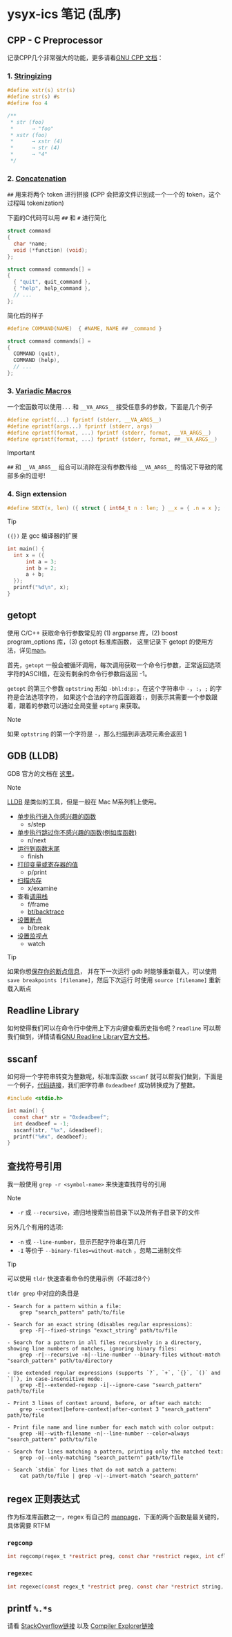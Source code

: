 # ysyx-ics 笔记 (乱序)

## CPP - C Preprocessor

记录CPP几个非常强大的功能，更多请看[GNU CPP 文档](https://gcc.gnu.org/onlinedocs/cpp/)：

### 1. [Stringizing](https://gcc.gnu.org/onlinedocs/cpp/Stringizing.html)

```c
#define xstr(s) str(s)
#define str(s) #s
#define foo 4

/**
 * str (foo)
 *      → "foo"
 * xstr (foo)
 *      → xstr (4)
 *      → str (4)
 *      → "4"
 */
```

### 2. [Concatenation](https://gcc.gnu.org/onlinedocs/cpp/Concatenation.html)

`##` 用来将两个 token 进行拼接 (CPP 会把源文件识别成一个一个的 token，这个过程叫 tokenization)

下面的C代码可以用 `##` 和 `#` 进行简化

```c
struct command
{
  char *name;
  void (*function) (void);
};

struct command commands[] =
{
  { "quit", quit_command },
  { "help", help_command },
  // ...
};
```

简化后的样子

```c
#define COMMAND(NAME)  { #NAME, NAME ## _command }

struct command commands[] =
{
  COMMAND (quit),
  COMMAND (help),
  // ...
};
```

### 3. [Variadic Macros](https://gcc.gnu.org/onlinedocs/cpp/Variadic-Macros.html)

一个宏函数可以使用`...` 和 `__VA_ARGS__` 接受任意多的参数，下面是几个例子

```c
#define eprintf(...) fprintf (stderr, __VA_ARGS__)
#define eprintf(args...) fprintf (stderr, args)
#define eprintf(format, ...) fprintf (stderr, format, __VA_ARGS__)
#define eprintf(format, ...) fprintf (stderr, format, ##__VA_ARGS__)
```

> [!IMPORTANT]
> `##` 和 `__VA_ARGS__` 组合可以消除在没有参数传给 `__VA_ARGS__` 的情况下导致的尾部多余的逗号!

### 4. Sign extension

```c
#define SEXT(x, len) ({ struct { int64_t n : len; } __x = { .n = x }; (uint64_t)__x.n; })
```

> [!TIP]
> `({})` 是 gcc 编译器的扩展
> ```c
> int main() {
>   int x = ({
>       int a = 3;
>       int b = 2;
>       a + b;
>   });
>   printf("%d\n", x);
> }
> ```

## getopt

使用 C/C++ 获取命令行参数常见的 (1) argparse 库，(2) boost program_options 库，(3) getopt 标准库函数，
这里记录下 getopt 的使用方法，详见[man](https://www.man7.org/linux/man-pages/man3/getopt.3.html)。

首先，`getopt` 一般会被循环调用，每次调用获取一个命令行参数，正常返回选项字符的ASCII值，在没有剩余的命令行参数后返回 -1。

`getopt` 的第三个参数 `optstring` 形如 `-bhl:d:p:`，在这个字符串中 `-`，`:`，`;` 的字符是合法选项字符，
如果这个合法的字符后面跟着`:`，则表示其需要一个参数跟着，跟着的参数可以通过全局变量 `optarg` 来获取。

> [!NOTE]
> 如果 `optstring` 的第一个字符是 `-`，那么扫描到非选项元素会返回 1
>

## GDB (LLDB)

GDB 官方的文档在 [这里](https://sourceware.org/gdb/current/onlinedocs/gdb)。

> [!NOTE]
> [LLDB](https://lldb.llvm.org/index.html) 是类似的工具，但是一般在 Mac M系列机上使用。
>

* [单步执行进入你感兴趣的函数](https://sourceware.org/gdb/current/onlinedocs/gdb.html/Continuing-and-Stepping.html#Continuing-and-Stepping:~:text=the%20problem%20happen.-,step,-Continue%20running%20your)
  * s/step
* [单步执行跳过你不感兴趣的函数(例如库函数)](https://sourceware.org/gdb/current/onlinedocs/gdb.html/Continuing-and-Stepping.html#Continuing-and-Stepping:~:text=but%20function%20calls%20that%20appear%20within%20the%20line%20of%20code%20are%20executed%20without%20stopping)
  * n/next
* [运行到函数末尾](https://sourceware.org/gdb/current/onlinedocs/gdb.html/Continuing-and-Stepping.html#Continuing-and-Stepping:~:text=line%20debug%20information.-,finish,-Continue%20running%20until)
  * finish
* [打印变量或寄存器的值](https://sourceware.org/gdb/current/onlinedocs/gdb.html/Data.html)
  * p/print
* [扫描内存](https://sourceware.org/gdb/current/onlinedocs/gdb.html/Memory.html)
  * x/examine
* 查看[调用栈](https://sourceware.org/gdb/current/onlinedocs/gdb.html/Frames.html)
  * f/frame
  * [bt/backtrace](https://sourceware.org/gdb/current/onlinedocs/gdb.html/Backtrace.html)
* [设置断点](https://sourceware.org/gdb/current/onlinedocs/gdb.html/Set-Breaks.html)
  * b/break
* [设置监视点](https://sourceware.org/gdb/current/onlinedocs/gdb.html/Set-Watchpoints.html)
  * watch

> [!TIP]
> 如果你想[保存你的断点信息](https://sourceware.org/gdb/current/onlinedocs/gdb.html/Save-Breakpoints.html)，
> 并在下一次运行 gdb 时能够重新载入，可以使用 `save breakpoints [filename]`，然后下次运行
> 时使用 `source [filename]` 重新载入断点
>

## Readline Library

如何使得我们可以在命令行中使用上下方向键查看历史指令呢？`readline` 可以帮我们做到，详情请看[GNU Readline Library官方文档](https://tiswww.case.edu/php/chet/readline/rltop.html)。

## sscanf

如何将一个字符串转变为整数呢，标准库函数 `sscanf` 就可以帮我们做到，下面是一个例子，[代码链接](https://godbolt.org/z/a68z8PbYs)，我们把字符串 `0xdeadbeef` 成功转换成为了整数。

```c
#include <stdio.h>

int main() {
  const char* str = "0xdeadbeef";
  int deadbeef = -1;
  sscanf(str, "%x", &deadbeef);
  printf("%#x", deadbeef);
}
```

## 查找符号引用

我一般使用 `grep -r <symbol-name>` 来快速查找符号的引用

> [!NOTE]
> - `-r` 或 `--recursive`，递归地搜索当前目录下以及所有子目录下的文件
>
> 另外几个有用的选项:
> - `-n` 或 `--line-number`，显示匹配字符串在第几行
> - `-I` 等价于 `--binary-files=without-match` ，忽略二进制文件
>

> [!TIP]
> 可以使用 `tldr` 快速查看命令的使用示例（不超过8个）
>
> `tldr grep` 中对应的条目是
>
> ```
> - Search for a pattern within a file:
>     grep "search_pattern" path/to/file
> 
> - Search for an exact string (disables regular expressions):
>     grep -F|--fixed-strings "exact_string" path/to/file
> 
> - Search for a pattern in all files recursively in a directory, showing line numbers of matches, ignoring binary files:
>     grep -r|--recursive -n|--line-number --binary-files without-match "search_pattern" path/to/directory
> 
> - Use extended regular expressions (supports `?`, `+`, `{}`, `()` and `|`), in case-insensitive mode:
>     grep -E|--extended-regexp -i|--ignore-case "search_pattern" path/to/file
> 
> - Print 3 lines of context around, before, or after each match:
>     grep --context|before-context|after-context 3 "search_pattern" path/to/file
> 
> - Print file name and line number for each match with color output:
>     grep -H|--with-filename -n|--line-number --color=always "search_pattern" path/to/file
> 
> - Search for lines matching a pattern, printing only the matched text:
>     grep -o|--only-matching "search_pattern" path/to/file
> 
> - Search `stdin` for lines that do not match a pattern:
>     cat path/to/file | grep -v|--invert-match "search_pattern"
> ```

## regex 正则表达式

作为标准库函数之一，regex 有自己的 [manpage](https://www.man7.org/linux/man-pages/man3/regex.3.html)，下面的两个函数是最关键的，具体需要 RTFM

### `regcomp`

```c
int regcomp(regex_t *restrict preg, const char *restrict regex, int cflags);
```

### `regexec`

```c
int regexec(const regex_t *restrict preg, const char *restrict string, size_t nmatch, regmatch_t pmatch[_Nullable restrict .nmatch], int eflags);
```

## printf `%.*s`

请看 [StackOverflow链接](https://stackoverflow.com/questions/7899119/what-does-s-mean-in-printf) 以及 [Compiler Explorer链接](https://godbolt.org/z/P7GYrv88G)


